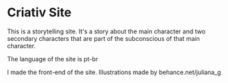 # Criativ Site
This is a storytelling site. It's a story about the main character and two secondary characters that are part of the 
subconscious of that main character.

The language of the site is pt-br

I made the front-end of the site.
Illustrations made by behance.net/juliana_g
